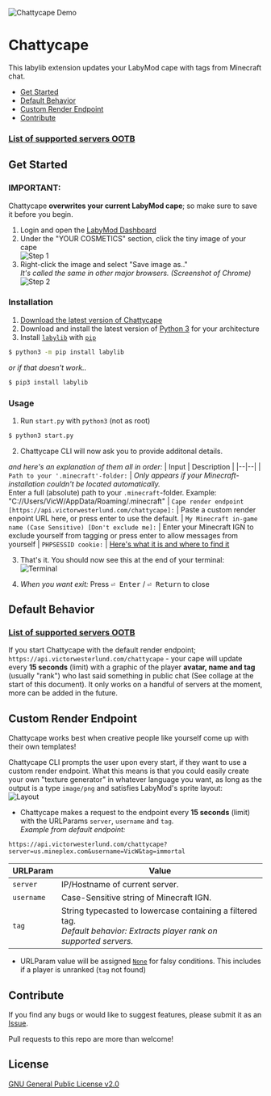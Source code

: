 ![Chattycape Demo](https://storage.googleapis.com/public.victorwesterlund.com/github/VictorWesterlund/chattycape/Capture3.PNG)

# Chattycape

This labylib extension updates your LabyMod cape with tags from Minecraft chat.

* [Get Started](#get-started)
* [Default Behavior](#default-behavior)
* [Custom Render Endpoint](#custom-render-endpoint)
* [Contribute](#contribute)

### [List of supported servers OOTB](https://github.com/VictorWesterlund/chattycape/wiki/Default-endpoint:-Supported-servers)

## Get Started

### IMPORTANT:
Chattycape **overwrites your current LabyMod cape**; so make sure to save it before you begin.

1. Login and open the [LabyMod Dashboard](https://www.labymod.net/dashboard)
2. Under the "YOUR COSMETICS" section, click the tiny image of your cape<br>
![Step 1](https://storage.googleapis.com/public.victorwesterlund.com/github/VictorWesterlund/chattycape/step1.PNG)
3. Right-click the image and select "Save image as.."<br>
*It's called the same in other major browsers. (Screenshot of Chrome)*
![Step 2](https://storage.googleapis.com/public.victorwesterlund.com/github/VictorWesterlund/chattycape/step2.PNG)

### Installation

1. [Download the latest version of Chattycape](https://github.com/VictorWesterlund/chattycape/releases)
2. Download and install the latest version of [Python 3](https://www.python.org/downloads/) for your architecture
3. Install [`labylib`](https://pypi.org/project/labylib/) with [`pip`](https://pip.pypa.io/en/stable/)
```bash
$ python3 -m pip install labylib
```
*or if that doesn't work..*
```bash
$ pip3 install labylib
```

### Usage

1. Run `start.py` with `python3` (not as root)
```bash
$ python3 start.py
```
2. Chattycape CLI will now ask you to provide additonal details.

*and here's an explanation of them all in order:*
| Input | Description |
|--|--|
| `Path to your '.minecraft'-folder:` | _Only appears if your Minecraft-installation couldn't be located automatically._<br>Enter a full (absolute) path to your `.minecraft`-folder. Example: "C://Users/VicW/AppData/Roaming/.minecraft"
| `Cape render endpoint [https://api.victorwesterlund.com/chattycape]:` | Paste a custom render enpoint URL here, or press enter to use the default.
| `My Minecraft in-game name (Case Sensitive) [Don't exclude me]:` | Enter your Minecraft IGN to exclude yourself from tagging or press enter to allow messages from yourself
| `PHPSESSID cookie:` | [Here's what it is and where to find it](https://github.com/VictorWesterlund/labylib/wiki/Find-your-PHPSESSID)

3. That's it. You should now see this at the end of your terminal:<br>
![Terminal](https://storage.googleapis.com/public.victorwesterlund.com/github/VictorWesterlund/chattycape/terminal.PNG)

4. *When you want exit:* Press <kbd>⏎ Enter</kbd> / <kbd>⏎ Return</kbd> to close

## Default Behavior

### [List of supported servers OOTB](https://github.com/VictorWesterlund/chattycape/wiki/Default-endpoint:-Supported-servers)

If you start Chattycape with the default render endpoint; `https://api.victorwesterlund.com/chattycape` - your cape will update every **15 seconds** (limit) with a graphic of the player **avatar, name and tag** (usually "rank") who last said something in public chat (See collage at the start of this document). It only works on a handful of servers at the moment, more can be added in the future. 

## Custom Render Endpoint

Chattycape works best when creative people like yourself come up with their own templates!

Chattycape CLI prompts the user upon every start, if they want to use a custom render endpoint. What this means is that you could easily create your own "texture generator" in whatever language you want, as long as the output is a type `image/png` and satisfies LabyMod's sprite layout:<br>
![Layout](https://storage.googleapis.com/public.victorwesterlund.com/github/VictorWesterlund/chattycape/cape_layout.png)

* Chattycape makes a request to the endpoint every **15 seconds** (limit) with the URLParams `server`, `username` and `tag`.<br>
*Example from default endpoint:* 
```text
https://api.victorwesterlund.com/chattycape?server=us.mineplex.com&username=VicW&tag=immortal
```
| URLParam | Value |
|--|--|
| `server` | IP/Hostname of current server.
| `username` | Case-Sensitive string of Minecraft IGN.
| `tag` | String typecasted to lowercase containing a filtered tag.<br>*Default behavior: Extracts player rank on supported servers.*

* URLParam value will be assigned [`None`](https://docs.python.org/3/library/constants.html#None) for falsy conditions. This includes if a player is unranked (`tag` not found)

## Contribute

If you find any bugs or would like to suggest features, please submit it as an [Issue](https://github.com/VictorWesterlund/chattycape/issues).

Pull requests to this repo are more than welcome!

## License

[GNU General Public License v2.0](https://github.com/VictorWesterlund/chattycape/blob/master/LICENSE)
